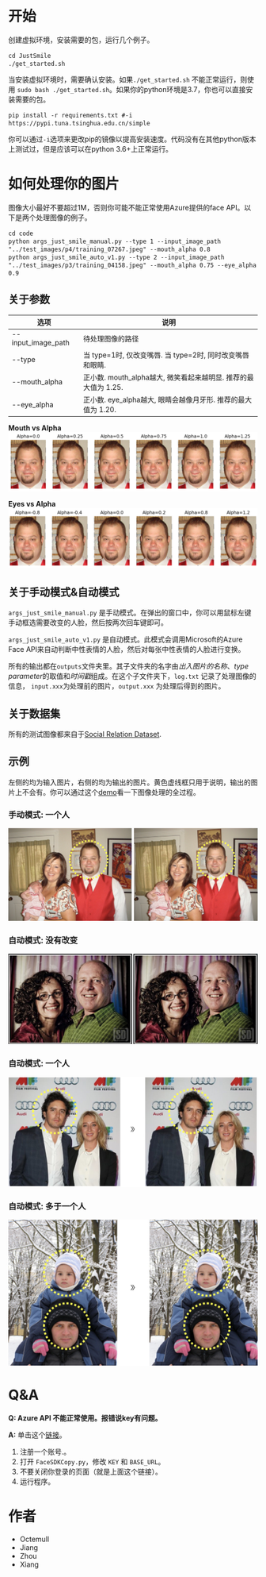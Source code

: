 # 开始
创建虚拟环境，安装需要的包，运行几个例子。
```
cd JustSmile
./get_started.sh
```
当安装虚拟环境时，需要确认安装。如果`./get_started.sh` 不能正常运行，则使用 `sudo bash ./get_started.sh`。如果你的python环境是3.7，你也可以直接安装需要的包。

```
pip install -r requirements.txt #-i https://pypi.tuna.tsinghua.edu.cn/simple
```

你可以通过`-i`选项来更改pip的镜像以提高安装速度。代码没有在其他python版本上测试过，但是应该可以在python 3.6+上正常运行。

# 如何处理你的图片

图像大小最好不要超过1M，否则你可能不能正常使用Azure提供的face API。以下是两个处理图像的例子。

```
cd code
python args_just_smile_manual.py --type 1 --input_image_path "../test_images/p4/training_07267.jpeg" --mouth_alpha 0.8
python args_just_smile_auto_v1.py --type 2 --input_image_path "../test_images/p3/training_04158.jpeg" --mouth_alpha 0.75 --eye_alpha 0.9
```

## 关于参数
|选项           | 说明|
| -----------------|----------------------------- |
|--input_image_path| 待处理图像的路径|
|--type             |当 type=1时, 仅改变嘴唇. 当 type=2时, 同时改变嘴唇和眼睛.|
|--mouth_alpha     |正小数. mouth_alpha越大, 微笑看起来越明显. 推荐的最大值为 $1.25$.|
|--eye_alpha       |正小数. eye_alpha越大, 眼睛会越像月牙形. 推荐的最大值为 $1.20$.|

**Mouth vs Alpha**
![](./img/Alpha_mouth.png)

**Eyes vs Alpha**
![](./img/Alpha_eyes_smile.png)

## 关于手动模式&自动模式
`args_just_smile_manual.py` 是手动模式。在弹出的窗口中，你可以用鼠标左键手动框选需要改变的人脸，然后按两次回车键即可。

`args_just_smile_auto_v1.py` 是自动模式。此模式会调用Microsoft的Azure Face API来自动判断中性表情的人脸，然后对每张中性表情的人脸进行变换。

所有的输出都在`outputs`文件夹里。其子文件夹的名字由*出入图片的名称*、*type parameter*的取值和*时间戳*组成。在这个子文件夹下，`log.txt` 记录了处理图像的信息， `input.xxx`为处理前的图片，`output.xxx` 为处理后得到的图片。

## 关于数据集

所有的测试图像都来自于[Social Relation Dataset](http://mmlab.ie.cuhk.edu.hk/projects/socialrelation/index.html).

## 示例

左侧的均为输入图片，右侧的均为输出的图片。黄色虚线框只用于说明，输出的图片上不会有。你可以通过这个[demo](https://youtu.be/iHTBCI0DAXc)看一下图像处理的全过程。

### 手动模式: 一个人
![-w911](img/15482995022644.jpg)

### 自动模式: 没有改变

![-w916](img/15482997122904.jpg)


### 自动模式: 一个人

![-w779](img/15482995978009.jpg)

### 自动模式: 多于一个人

![-w742](img/15482996286674.jpg)

# Q&A

**Q: Azure API 不能正常使用。报错说key有问题。**

**A:** 单击这个[链接](https://azure.microsoft.com/en-us/try/cognitive-services/my-apis/?api=face-api)。
1. 注册一个账号.。
2. 打开 `FaceSDKCopy.py`，修改 `KEY` 和 `BASE_URL`。
3. 不要关闭你登录的页面（就是上面这个链接）。
4. 运行程序。
  
# 作者
- Octemull
- Jiang
- Zhou
- Xiang
